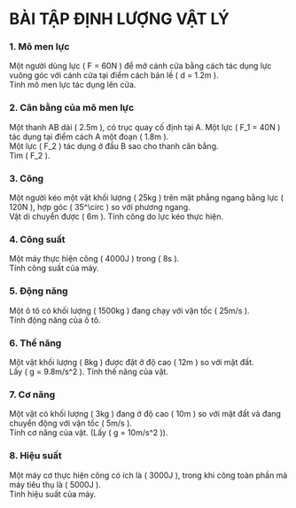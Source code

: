 
# **BÀI TẬP ĐỊNH LƯỢNG VẬT LÝ**

### **1. Mô men lực**  
Một người dùng lực \( F = 60N \) để mở cánh cửa bằng cách tác dụng lực vuông góc với cánh cửa tại điểm cách bản lề \( d = 1.2m \).  
Tính mô men lực tác dụng lên cửa.

### **2. Cân bằng của mô men lực**  
Một thanh AB dài \( 2.5m \), có trục quay cố định tại A. Một lực \( F_1 = 40N \) tác dụng tại điểm cách A một đoạn \( 1.8m \).  
Một lực \( F_2 \) tác dụng ở đầu B sao cho thanh cân bằng.  
Tìm \( F_2 \).

### **3. Công**  
Một người kéo một vật khối lượng \( 25kg \) trên mặt phẳng ngang bằng lực \( 120N \), hợp góc \( 35^\circ \) so với phương ngang.  
Vật di chuyển được \( 6m \). Tính công do lực kéo thực hiện.

### **4. Công suất**  
Một máy thực hiện công \( 4000J \) trong \( 8s \).  
Tính công suất của máy.

### **5. Động năng**  
Một ô tô có khối lượng \( 1500kg \) đang chạy với vận tốc \( 25m/s \).  
Tính động năng của ô tô.

### **6. Thế năng**  
Một vật khối lượng \( 8kg \) được đặt ở độ cao \( 12m \) so với mặt đất.  
Lấy \( g = 9.8m/s^2 \). Tính thế năng của vật.

### **7. Cơ năng**  
Một vật có khối lượng \( 3kg \) đang ở độ cao \( 10m \) so với mặt đất và đang chuyển động với vận tốc \( 5m/s \).  
Tính cơ năng của vật. (Lấy \( g = 10m/s^2 \)).

### **8. Hiệu suất**  
Một máy cơ thực hiện công có ích là \( 3000J \), trong khi công toàn phần mà máy tiêu thụ là \( 5000J \).  
Tính hiệu suất của máy.
